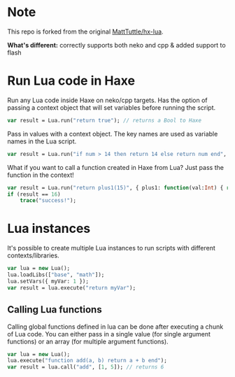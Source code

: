 Note
====================

This repo is forked from the original [MattTuttle/hx-lua](https://github.com/MattTuttle/hx-lua).

**What's different:** correctly supports both neko and cpp & added support to flash


Run Lua code in Haxe
====================

Run any Lua code inside Haxe on neko/cpp targets. Has the option of passing a context object that will set variables before running the script.

```haxe
var result = Lua.run("return true"); // returns a Bool to Haxe
```

Pass in values with a context object. The key names are used as variable names in the Lua script.
```haxe
var result = Lua.run("if num > 14 then return 14 else return num end", {num: 15.3});
```

What if you want to call a function created in Haxe from Lua? Just pass the function in the context!
```haxe
var result = Lua.run("return plus1(15)", { plus1: function(val:Int) { return val + 1; } });
if (result == 16)
	trace("success!");
```

Lua instances
=============

It's possible to create multiple Lua instances to run scripts with different contexts/libraries.

```haxe
var lua = new Lua();
lua.loadLibs(["base", "math"]);
lua.setVars({ myVar: 1 });
var result = lua.execute("return myVar");
```

Calling Lua functions
---------------------

Calling global functions defined in lua can be done after executing a chunk of Lua code. You can either pass in a single value (for single argument functions) or an array (for multiple argument functions).

```haxe
var lua = new Lua();
lua.execute("function add(a, b) return a + b end");
var result = lua.call("add", [1, 5]); // returns 6
```
